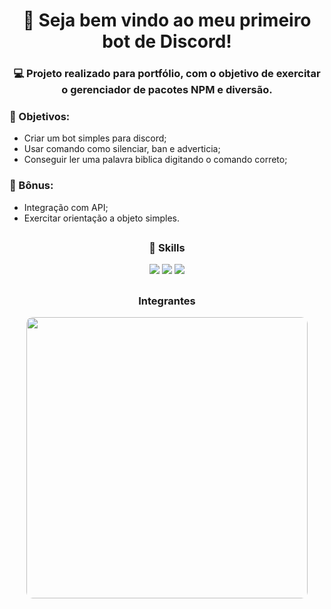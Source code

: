 # <div align="center">🤖 Seja bem vindo ao meu primeiro bot de Discord! </div>

### <div align="center">💻 Projeto realizado para portfólio, com o objetivo de exercitar o gerenciador de pacotes NPM e diversão.</div>

### 📌 Objetivos:
- Criar um bot simples para discord;
- Usar comando como silenciar, ban e adverticia;
- Conseguir ler uma palavra biblica digitando o comando correto;

### 🎁 Bônus:
 - Integração com API;
 - Exercitar orientação a objeto simples.
 
##
### <div align="center">🚀 Skills</div>
<div align="center">
  <img src="https://img.shields.io/badge/JavaScript-323330?style=for-the-badge&logo=javascript&logoColor=F7DF1E">
  <img src="https://img.shields.io/badge/npm-005C84?style=for-the-badge&logo=npm&logoColor=white">
  <img src="https://img.shields.io/badge/api-000?style=for-the-badge&logo=api&logoColor=white">
</div>

##
### <div align="center">Integrantes</div>
<div align="center">
 
 
 <img src="https://undertakehigh.com.br/teste/wp-content/uploads/2024/05/card-vitor.png" width="450px" style="border-radius: 10px;"></img>
 
</div>

